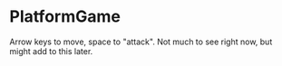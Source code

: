 # PlatformGame

Arrow keys to move, space to "attack". Not much to see right now, but might add to this later.